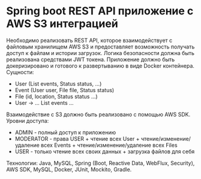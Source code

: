 # Spring boot REST API приложение с AWS S3 интеграцией
Необходимо реализовать REST API, которое взаимодействует с файловым хранилищем AWS S3 и предоставляет возможность получать доступ к файлам и истории загрузок. Логика безопасности должна быть реализована средствами JWT токена. Приложение должно быть докеризировано и готового к развертыванию в виде Docker контейнера.
Сущности:
* User (List<Event> events,  Status status, …)
* Event (User user, File file, Status status)
* File (id, location, Status status ...)
* User -> … List<Events> events ...

Взаимодействие с S3 должно быть реализовано с помощью AWS SDK.
Уровни доступа:
* ADMIN - полный доступ к приложению
* MODERATOR - права USER + чтение всех User + чтение/изменение/удаление всех Events + чтение/изменение/удаление всех Files
* USER - только чтение всех своих данных + загрузка файлов для себя

Технологии: Java, MySQL, Spring (Boot, Reactive Data, WebFlux, Security), AWS SDK, MySQL, Docker, JUnit, Mockito, Gradle.
